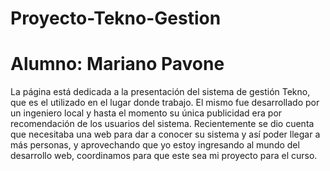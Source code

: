 # Proyecto-Tekno-Gestion
# Alumno: Mariano Pavone
La página está dedicada a la presentación del sistema de gestión Tekno, que es el utilizado en el lugar donde trabajo. 
El mismo fue desarrollado por un ingeniero local y hasta el momento su única publicidad era por recomendación de los usuarios del sistema. 
Recientemente se dio cuenta que necesitaba una web para dar a conocer su sistema y así poder llegar a más personas, y aprovechando que yo estoy ingresando al mundo del desarrollo web, coordinamos para que este sea mi proyecto para el curso.
